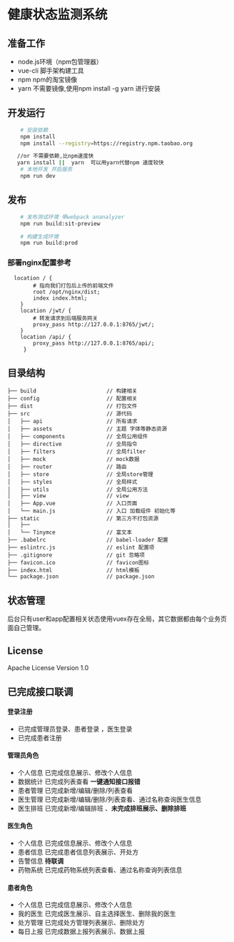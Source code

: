 # 健康状态监测系统
## 准备工作
- node.js环境（npm包管理器）
- vue-cli 脚手架构建工具
- npm  npm的淘宝镜像
- yarn 不需要镜像,使用npm install -g yarn 进行安装

## 开发运行
```bash
    # 安装依赖
    npm install 
    npm install --registry=https://registry.npm.taobao.org

   //or 不需要依赖,比npm速度快
   yarn install ||  yarn  可以用yarn代替npm 速度较快
    # 本地开发 开启服务
    npm run dev
```

## 发布
```bash
    # 发布测试环境 带webpack ananalyzer
    npm run build:sit-preview

    # 构建生成环境
    npm run build:prod
```
### 部署nginx配置参考
```
  location / {
        # 指向我们打包后上传的前端文件
        root /opt/nginx/dist;
        index index.html;
    }
    location /jwt/ {
        # 转发请求到后端服务网关
        proxy_pass http://127.0.0.1:8765/jwt/;
    }
    location /api/ {
        proxy_pass http://127.0.0.1:8765/api/;
     }
```

## 目录结构
```shell
├── build                      // 构建相关  
├── config                     // 配置相关
├── dist                       // 打包文件
├── src                        // 源代码
│   ├── api                    // 所有请求
│   ├── assets                 // 主题 字体等静态资源
│   ├── components             // 全局公用组件
│   ├── directive              // 全局指令
│   ├── filters                // 全局filter
│   ├── mock                   // mock数据
│   ├── router                 // 路由
│   ├── store                  // 全局store管理
│   ├── styles                 // 全局样式
│   ├── utils                  // 全局公用方法
│   ├── view                   // view
│   ├── App.vue                // 入口页面
│   └── main.js                // 入口 加载组件 初始化等
├── static                     // 第三方不打包资源
│   ├── 
│   └── Tinymce                // 富文本
├── .babelrc                   // babel-loader 配置
├── eslintrc.js                // eslint 配置项
├── .gitignore                 // git 忽略项
├── favicon.ico                // favicon图标
├── index.html                 // html模板
└── package.json               // package.json

```

## 状态管理
后台只有user和app配置相关状态使用vuex存在全局，其它数据都由每个业务页面自己管理。

## License
Apache License Version 1.0


## 已完成接口联调

#### 登录注册

- 已完成管理员登录、患者登录 ，医生登录
- 已完成患者注册

#### 管理员角色

- 个人信息 已完成信息展示、修改个人信息
- 数据统计 已完成列表查看 **一键通知接口报错**
- 患者管理 已完成新增/编辑/删除/列表查看 
- 医生管理 已完成新增/编辑/删除/列表查看、通过名称查询医生信息
- 医生排班 已完成新增/编辑排班 、**未完成排班展示、删除排班**

#### 医生角色

- 个人信息 已完成信息展示、修改个人信息
- 患者信息 已完成患者信息列表展示、开处方
- 告警信息 **待联调**
- 药物系统 已完成药物系统列表查看、通过名称查询列表信息

#### 患者角色

- 个人信息 已完成信息展示、修改个人信息
- 我的医生 已完成医生展示、自主选择医生、删除我的医生
- 处方管理 已完成处方管理列表展示、删除处方
- 每日上报 已完成数据上报列表展示、数据上报 

